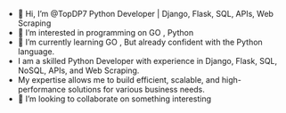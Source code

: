 - 👋 Hi, I’m @TopDP7  Python Developer | Django, Flask, SQL, APIs, Web Scraping
- 👀 I’m interested in programming on GO , Python 
- 🌱 I’m currently learning GO , But already confident with the Python language.
- I am a skilled Python Developer with experience in Django, Flask, SQL, NoSQL, APIs, and Web Scraping.
- My expertise allows me to build efficient, scalable, and high-performance solutions for various business needs.
- 💞️ I’m looking to collaborate on something interesting

<!---
TopDP7/TopDP7 is a ✨ special ✨ repository because its `README.md` (this file) appears on your GitHub profile.
You can click the Preview link to take a look at your changes.
--->
